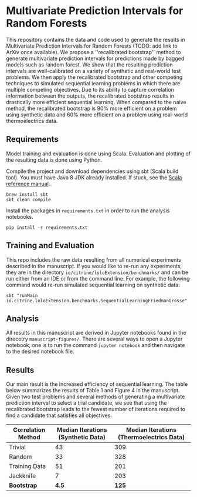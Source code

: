 # Multivariate Prediction Intervals for Random Forests

This repository contains the data and code used to generate the results in Multivariate Prediction Intervals for Random Forests (TODO: add link to ArXiv once available).
We propose a ''recalibrated bootstrap'' method to generate multivariate prediction intervals for predictions made by bagged models such as random forest.
We show that the resulting prediction intervals are well-calibrated on a variety of synthetic and real-world test problems.
We then apply the recalibrated bootstrap and other competing techniques to simulated sequential learning problems in which there are multiple competing objectives.
Due to its ability to capture correlation information between the outputs, the recalibrated bootstrap results in drastically more efficient sequential learning.
When compared to the naive method, the recalibrated bootstrap is 90% more efficient on a problem using synthetic data and 60% more efficient on a problem using real-world thermoelectrics data.

## Requirements

Model training and evaluation is done using Scala.
Evaluation and plotting of the resulting data is done using Python.

Compile the project and download dependencies using sbt (Scala build tool).
You must have Java 8 JDK already installed.
If stuck, see the [Scala reference manual](https://docs.scala-lang.org/getting-started/sbt-track/getting-started-with-scala-and-sbt-on-the-command-line.html).

```
brew install sbt
sbt clean compile
```

Install the packages in `requirements.txt` in order to run the analysis notebooks.

```
pip install -r requirements.txt
```

## Training and Evaluation

This repo includes the raw data resulting from all numerical experiments described in the manuscript.
If you would like to re-run any experiments, they are in the directory `io/citrine/loloExtension/benchmarks/` and can be run either from an IDE or from the command line.
For example, the following command would re-run simulated sequential learning on synthetic data:

```
sbt "runMain io.citrine.loloExtension.benchmarks.SequentialLearningFriedmanGrosse"
```

## Analysis

All results in this manuscript are derived in Jupyter notebooks found in the direcotry `manuscript-figures/`.
There are several ways to open a Jupyter notebook; one is to run the command `jupyter notebook` and then navigate to the desired notebook file.

## Results

Our main result is the increased efficiency of sequential learning.
The table below summarizes the results of Table 1 and Figure 4 in the manuscript.
Given two test problems and several methods of generating a multivariate prediction interval to select a trial candidate,
we see that using the recalibrated bootstrap leads to the fewest number of iterations required to find a candidate that satisfies all objectives.

| Correlation Method | Median Iterations (Synthetic Data)  | Median Iterations (Thermoelectrics Data) |
| ------------------ |------------------------- | ----------------------------- |
| Trivial            |     43                   |      309      |
| Random             |     33                   |      328      |
| Training Data      |     51                   |      201      |
| Jackknife          |     7                    |      203      |
| **Bootstrap**      |     **4.5**              |      **125**  |